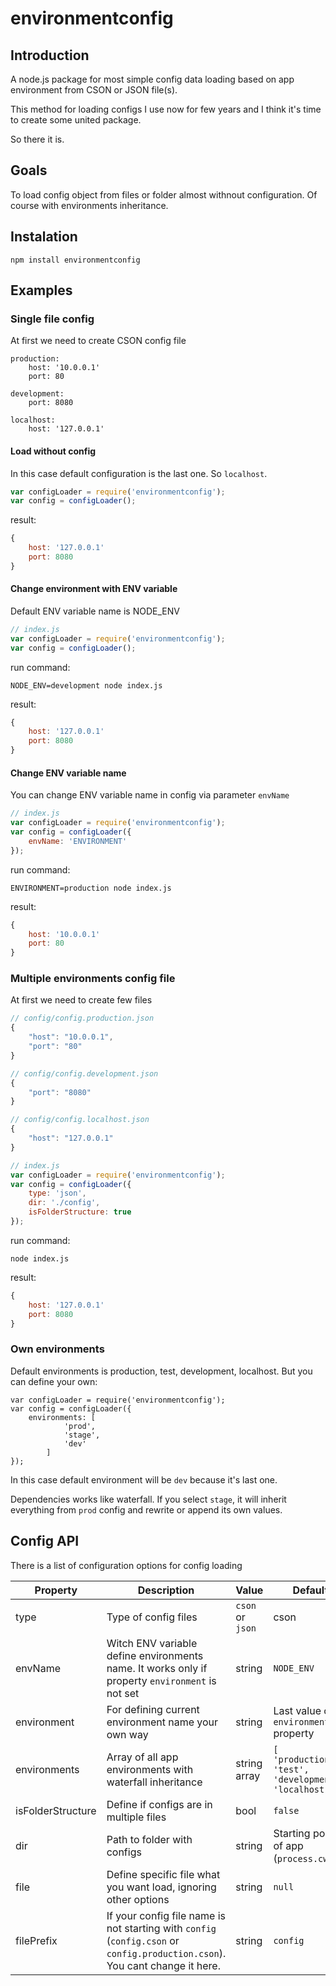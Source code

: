 # environmentconfig

## Introduction

A node.js package for most simple config data loading based on app environment from CSON or JSON file(s).

This method for loading configs I use now for few years and I think it's time to create
some united package.

So there it is.

## Goals

To load config object from files or folder almost withnout configuration.
Of course with environments inheritance.

## Instalation

```
npm install environmentconfig
```

## Examples

### Single file config

At first we need to create CSON config file

```
production:
    host: '10.0.0.1'
    port: 80

development:
    port: 8080
    
localhost:
    host: '127.0.0.1'
```

#### Load without config

In this case default configuration is the last one. So `localhost`. 

```javascript
var configLoader = require('environmentconfig');
var config = configLoader();
```

result:

```javascript
{
    host: '127.0.0.1'
    port: 8080
}
```

#### Change environment with ENV variable

Default ENV variable name is NODE_ENV

```javascript
// index.js
var configLoader = require('environmentconfig');
var config = configLoader();
```

run command:
```
NODE_ENV=development node index.js
```

result:

```javascript
{
    host: '127.0.0.1'
    port: 8080
}
```

#### Change ENV variable name

You can change ENV variable name in config via parameter `envName`

```javascript
// index.js
var configLoader = require('environmentconfig');
var config = configLoader({
    envName: 'ENVIRONMENT'
});
```

run command:
```
ENVIRONMENT=production node index.js
```

result:

```javascript
{
    host: '10.0.0.1'
    port: 80
}
```


### Multiple environments config file

At first we need to create few files

```javascript
// config/config.production.json
{
    "host": "10.0.0.1",
    "port": "80"
}
```
```javascript
// config/config.development.json
{
    "port": "8080"
}
```
```javascript
// config/config.localhost.json
{
    "host": "127.0.0.1"
}
```
```javascript
// index.js
var configLoader = require('environmentconfig');
var config = configLoader({
    type: 'json',
    dir: './config',
    isFolderStructure: true
});
```

run command:
```
node index.js
```

result:

```javascript
{
    host: '127.0.0.1'
    port: 8080
}
```

### Own environments

Default environments is production, test, development, localhost. But you can define your own:

```
var configLoader = require('environmentconfig');
var config = configLoader({
    environments: [
            'prod',
            'stage',
            'dev'
        ]
});
```

In this case default environment will be `dev` because it's last one.

Dependencies works like waterfall. If you select `stage`,
it will inherit everything from `prod` config and rewrite or append its own values.


## Config API

There is a list of configuration options for config loading

| Property | Description | Value | Default |
|----------|-------------|-------|---------|
| type | Type of config files  | `cson` or `json` | cson |
| envName | Witch ENV variable define environments name. It works only if property `environment` is not set | string | `NODE_ENV` |
| environment | For defining current environment name your own way | string | Last value of `environments` property |
| environments | Array of all app environments with waterfall inheritance | string array | `[ 'production', 'test', 'development', 'localhost' ]` |
| isFolderStructure | Define if configs are in multiple files | bool | `false` |
| dir | Path to folder with configs | string | Starting point of app (`process.cwd()`) |
| file | Define specific file what you want load, ignoring other options | string | `null` |
| filePrefix | If your config file name is not starting with `config` (`config.cson` or `config.production.cson`). You cant change it here. | string | `config` |
